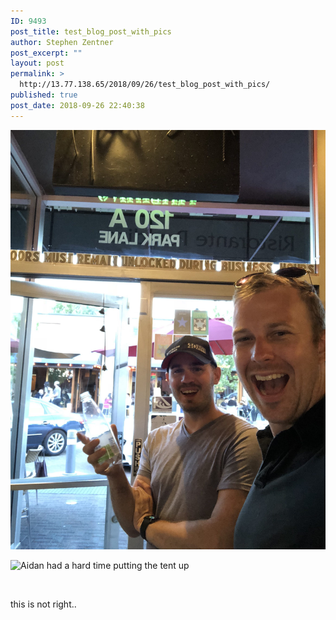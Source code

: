 ```yaml
---
ID: 9493
post_title: test_blog_post_with_pics
author: Stephen Zentner
post_excerpt: ""
layout: post
permalink: >
  http://13.77.138.65/2018/09/26/test_blog_post_with_pics/
published: true
post_date: 2018-09-26 22:40:38
---
```

![Summertime, and the living's easy](https://github.com/sdzentner/blog_test/raw/master/pics/Summertime_sm.jpg)

![Aidan had a hard time putting the tent up](https://github.com/sdzentner/blog_test/raw/master/pics/Camping2.JPG)

&nbsp;

this is not right..